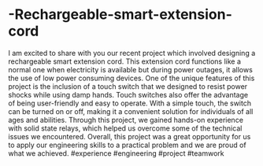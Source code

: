 # -Rechargeable-smart-extension-cord

I am excited to share with you our recent project which involved designing a rechargeable smart extension cord. This extension cord functions like a normal one when electricity is available but during power outages, it allows the use of low power consuming devices. One of the unique features of this project is the inclusion of a touch switch that we designed to resist power shocks while using damp hands. Touch switches also offer the advantage of being user-friendly and easy to operate. With a simple touch, the switch can be turned on or off, making it a convenient solution for individuals of all ages and abilities. Through this project, we gained hands-on experience with solid state relays, which helped us overcome some of the technical issues we encountered. Overall, this project was a great opportunity for us to apply our engineering skills to a practical problem and we are proud of what we achieved.
#experience #engineering #project #teamwork
